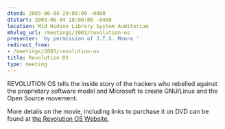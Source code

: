 ```yaml
---
dtend: 2003-06-04 20:00:00 -0400
dtstart: 2003-06-04 18:00:00 -0400
location: Mid Hudson Library System Auditorium
mhvlug_url: /meetings/2003/revolution-os
presenter: 'by permission of J.T.S. Moore '
redirect_from:
- /meetings/2003/revolution-os
title: Revolution OS
type: meeting
---
```



REVOLUTION OS tells the inside story of the hackers who rebelled against the proprietary software model and Microsoft to create GNU/Linux and the Open Source movement.

More details on the movie, including links to purchase it on DVD can be found at [the Revolution OS Website.](http://www.revolution-os.com/)
